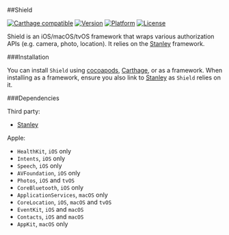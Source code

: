 ##Shield

[![Carthage compatible](https://img.shields.io/badge/Carthage-compatible-4BC51D.svg?style=flat)](https://github.com/Carthage/Carthage)
[![Version](http://img.shields.io/cocoapods/v/Shield.svg)](http://cocoapods.org/?q=Shield)
[![Platform](http://img.shields.io/cocoapods/p/Shield.svg)]()
[![License](http://img.shields.io/cocoapods/l/Shield.svg)](https://github.com/Kosoku/Shield/blob/master/license.txt)

Shield is an iOS/macOS/tvOS framework that wraps various authorization APIs (e.g. camera, photo, location). It relies on the [Stanley](https://github.com/Kosoku/Stanley) framework.

###Installation

You can install `Shield` using [cocoapods](https://cocoapods.org/), [Carthage](https://github.com/Carthage/Carthage), or as a framework. When installing as a framework, ensure you also link to [Stanley](https://github.com/Kosoku/Stanley) as `Shield` relies on it.

###Dependencies

Third party:

- [Stanley](https://github.com/Kosoku/Stanley)

Apple:

- `HealthKit`, `iOS` only
- `Intents`, `iOS` only
- `Speech`, `iOS` only
- `AVFoundation`, `iOS` only
- `Photos`, `iOS` and `tvOS`
- `CoreBluetooth`, `iOS` only
- `ApplicationServices`, `macOS` only
- `CoreLocation`, `iOS`, `macOS` and `tvOS`
- `EventKit`, `iOS` and `macOS`
- `Contacts`, `iOS` and `macOS`
- `AppKit`, `macOS` only
